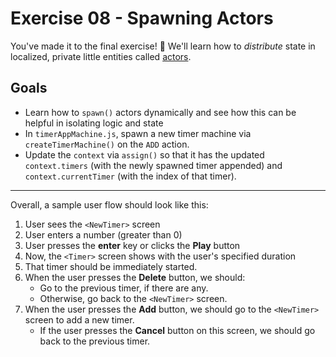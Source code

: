 # Exercise 08 - Spawning Actors

You've made it to the final exercise! 🎉 We'll learn how to _distribute_ state
in localized, private little entities called
[actors](https://xstate.js.org/docs/guides/actors.html).

## Goals

- Learn how to `spawn()` actors dynamically and see how this can be helpful in
  isolating logic and state
- In `timerAppMachine.js`, spawn a new timer machine via `createTimerMachine()`
  on the `ADD` action.
- Update the `context` via `assign()` so that it has the updated
  `context.timers` (with the newly spawned timer appended) and
  `context.currentTimer` (with the index of that timer).

---

Overall, a sample user flow should look like this:

1. User sees the `<NewTimer>` screen
2. User enters a number (greater than 0)
3. User presses the **enter** key or clicks the **Play** button
4. Now, the `<Timer>` screen shows with the user's specified duration
5. That timer should be immediately started.
6. When the user presses the **Delete** button, we should:
   - Go to the previous timer, if there are any.
   - Otherwise, go back to the `<NewTimer>` screen.
7. When the user presses the **Add** button, we should go to the `<NewTimer>`
   screen to add a new timer.
   - If the user presses the **Cancel** button on this screen, we should go back
     to the previous timer.
